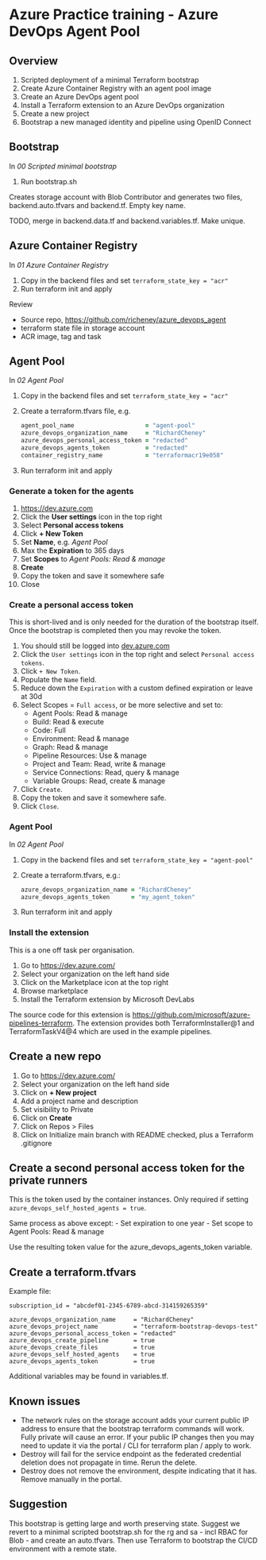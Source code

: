 # Azure Practice training - Azure DevOps Agent Pool

## Overview

1. Scripted deployment of a minimal Terraform bootstrap
1. Create Azure Container Registry with an agent pool image
1. Create an Azure DevOps agent pool
1. Install a Terraform extension to an Azure DevOps organization
1. Create a new project
1. Bootstrap a new managed identity and pipeline using OpenID Connect

## Bootstrap

In _00 Scripted minimal bootstrap_

1. Run bootstrap.sh

Creates storage account with Blob Contributor and generates two files, backend.auto.tfvars and backend.tf. Empty key name.

TODO, merge in backend.data.tf and backend.variables.tf. Make unique.

## Azure Container Registry

In _01 Azure Container Registry_

1. Copy in the backend files and set `terraform_state_key = "acr"`
1. Run terraform init and apply

Review

- Source repo, <https://github.com/richeney/azure_devops_agent>
- terraform state file in storage account
- ACR image, tag and task

## Agent Pool

In _02 Agent Pool_

1. Copy in the backend files and set `terraform_state_key = "acr"`
1. Create a terraform.tfvars file, e.g.

    ```ruby
    agent_pool_name                    = "agent-pool"
    azure_devops_organization_name     = "RichardCheney"
    azure_devops_personal_access_token = "redacted"
    azure_devops_agents_token          = "redacted"
    container_registry_name            = "terraformacr19e058"
    ```

1. Run terraform init and apply

### Generate a token for the agents

1. <https://dev.azure.com>
1. Click the __User settings__ icon in the top right
1. Select __Personal access tokens__
1. Click __+ New Token__
1. Set __Name__, e.g. _Agent Pool_
1. Max the __Expiration__ to 365 days
1. Set __Scopes__ to _Agent Pools: Read & manage_
1. __Create__
1. Copy the token and save it somewhere safe
1. Close

### Create a personal access token

This is short-lived and is only needed for the duration of the bootstrap itself. Once the bootstrap is completed then you may revoke the token.

1. You should still be logged into [dev.azure.com](https://dev.azure.com)
1. Click the `User settings` icon in the top right and select `Personal access tokens`.
1. Click `+ New Token`.
1. Populate the `Name` field.
1. Reduce down the `Expiration` with a custom defined expiration or leave at 30d
1. Select Scopes = `Full access`, or be more selective and set to:
    - Agent Pools: Read & manage
    - Build: Read & execute
    - Code: Full
    - Environment: Read & manage
    - Graph: Read & manage
    - Pipeline Resources: Use & manage
    - Project and Team: Read, write & manage
    - Service Connections: Read, query & manage
    - Variable Groups: Read, create & manage
1. Click `Create`.
1. Copy the token and save it somewhere safe.
1. Click `Close`.

### Agent Pool

In _02 Agent Pool_

1. Copy in the backend files and set `terraform_state_key = "agent-pool"`
1. Create a terraform.tfvars, e.g.:

    ```ruby
    azure_devops_organization_name = "RichardCheney"
    azure_devops_agents_token      = "my_agent_token"
    ```

1. Run terraform init and apply

### Install the extension

This is a one off task per organisation.

1. Go to <https://dev.azure.com/>
1. Select your organization on the left hand side
1. Click on the Marketplace icon at the top right
1. Browse marketplace
1. Install the Terraform extension by Microsoft DevLabs

The source code for this extension is <https://github.com/microsoft/azure-pipelines-terraform>. The extension provides both TerraformInstaller@1 and TerraformTaskV4@4 which are used in the example pipelines.

## Create a new repo

1. Go to <https://dev.azure.com/>
1. Select your organization on the left hand side
1. Click on __+ New project__
1. Add a project name and description
1. Set visibility to Private
1. Click on __Create__
1. Click on Repos > Files
1. Click on Initialize main branch with README checked, plus a Terraform .gitignore



## Create a second personal access token for the private runners

This is the token used by the container instances. Only required if setting `azure_devops_self_hosted_agents = true`.

Same process as above except:
    - Set expiration to one year
    - Set scope to Agent Pools: Read & manage

Use the resulting token value for the azure_devops_agents_token variable.

## Create a terraform.tfvars

Example file:

```shell
subscription_id = "abcdef01-2345-6789-abcd-314159265359"

azure_devops_organization_name     = "RichardCheney"
azure_devops_project_name          = "terraform-bootstrap-devops-test"
azure_devops_personal_access_token = "redacted"
azure_devops_create_pipeline       = true
azure_devops_create_files          = true
azure_devops_self_hosted_agents    = true
azure_devops_agents_token          = true
```

Additional variables may be found in variables.tf.

## Known issues

- The network rules on the storage account adds your current public IP address to ensure that the bootstrap terraform commands will work. Fully private will cause an error. If your public IP changes then you may need to update it via the portal / CLI for terraform plan / apply to work.
- Destroy will fail for the service endpoint as the federated credential deletion does not propagate in time. Rerun the delete.
- Destroy does not remove the environment, despite indicating that it has. Remove manually in the portal.

## Suggestion

This bootstrap is getting large and worth preserving state. Suggest we revert to a minimal scripted bootstrap.sh for the rg and sa - incl RBAC for Blob - and create an auto.tfvars. Then use Terraform to bootstrap the CI/CD environment with a remote state.

